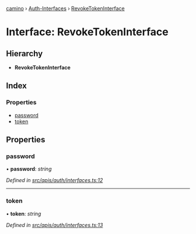[camino](../README.md) › [Auth-Interfaces](../modules/auth_interfaces.md) › [RevokeTokenInterface](auth_interfaces.revoketokeninterface.md)

# Interface: RevokeTokenInterface

## Hierarchy

* **RevokeTokenInterface**

## Index

### Properties

* [password](auth_interfaces.revoketokeninterface.md#password)
* [token](auth_interfaces.revoketokeninterface.md#token)

## Properties

###  password

• **password**: *string*

*Defined in [src/apis/auth/interfaces.ts:12](https://github.com/chain4travel/caminojs/blob/ca67b81/src/apis/auth/interfaces.ts#L12)*

___

###  token

• **token**: *string*

*Defined in [src/apis/auth/interfaces.ts:13](https://github.com/chain4travel/caminojs/blob/ca67b81/src/apis/auth/interfaces.ts#L13)*
